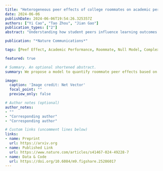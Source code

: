 ```yaml
---
title: "Heterogeneous peer effects of college roommates on academic performance"
date: 2024-06-06
publishDate: 2024-06-06T19:54:26.325357Z
authors: ["Yi Cao", "Tao Zhou", "Jian Gao"]
publication_types: ["2"]
abstract: "Understanding how student peers influence learning outcomes is crucial for effective education management in complex social systems. The complexities of peer selection and evolving peer relationships, however, pose challenges for identifying peer effects using static observational data. Here we use both null-model and regression approaches to examine peer effects using longitudinal data from 5,272 undergraduates, where roommate assignments are plausibly random upon enrollment and roommate relationships persist until graduation. Specifically, we construct a roommate null model by randomly shuffling students among dorm rooms and introduce an assimilation metric to quantify similarities in roommate academic performance. We find significantly larger assimilation in actual data than in the roommate null model, suggesting roommate peer effects, whereby roommates have more similar performance than expected by chance alone. Moreover, assimilation exhibits an overall increasing trend over time, suggesting that peer effects become stronger the longer roommates live together. Our regression analysis further reveals the moderating role of peer heterogeneity. In particular, when roommates perform similarly, the positive relationship between a student's future performance and their roommates' average prior performance is more pronounced, and their ordinal rank in the dorm room has an independent effect. Our findings contribute to understanding the role of college roommates in influencing student academic performance."

publication: "*Nature Communications*"

tags: [Peef Effect, Academic Performance, Roommate, Null Model, Complex Social Systems]

featured: true

# Summary. An optional shortened abstract.
summary: We propose a model to quantify roommate peer effects based on student accommodation distribution and their academic performance.

image:
  caption: 'Image credit: Net Vector'
  focal_point: ""
  preview_only: false

# Author notes (optional)
author_notes:
- ""
- "Corresponding author"
- "Corresponding author"

# Custom links (uncomment lines below)
links:
- name: Preprint
  url: https://arxiv.org
- name: Published Link
  url: https://www.nature.com/articles/s41467-024-49228-7
- name: Data & Code
  url: https://doi.org/10.6084/m9.figshare.25286017
---
```


